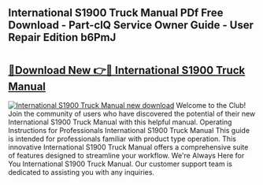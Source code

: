 ## International S1900 Truck Manual PDf Free Download - Part-clQ Service Owner Guide - User Repair Edition b6PmJ

# <h2><a href="http://bc64034.oget.top/?id=International+S1900+Truck+Manual">🔗Download New 👉🔴 International S1900 Truck Manual</a></h2>

[![International S1900 Truck Manual new download](https://i.imgur.com/5g1atiW.png)](http://bc64034.oget.top/?id=International+S1900+Truck+Manual)
Welcome to the Club! Join the community of users who have discovered the potential of their new International S1900 Truck Manual with this helpful manual. Operating Instructions for Professionals International S1900 Truck Manual This guide is intended for professionals familiar with product type operation. This innovative International S1900 Truck Manual offers a comprehensive suite of features designed to streamline your workflow. We're Always Here for You International S1900 Truck Manual. Our customer support team is dedicated to assisting you with any inquiries.
